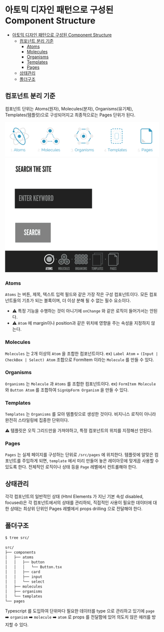 # 아토믹 디자인 패턴으로 구성된 Component Structure

- [아토믹 디자인 패턴으로 구성된 Component Structure](#아토믹-디자인-패턴으로-구성된-component-structure)
  - [컴포넌트 분리 기준](#컴포넌트-분리-기준)
    - [Atoms](#atoms)
    - [Molecules](#molecules)
    - [Organisms](#organisms)
    - [Templates](#templates)
    - [Pages](#pages)
  - [상태관리](#상태관리)
  - [폴더구조](#폴더구조)

## 컴포넌트 분리 기준

컴포넌트 단위는 Atoms(원자), Molecules(분자), Organisms(유기체), Templates(템플릿)으로 구성되어지고 최종적으로는 Pages 단위가 된다.

<img src="./atomicDesignPattern.png" width="800">
<img src="./atomicDesignPatternAnimation.gif" width="500">

### Atoms

`Atoms` 는 버튼, 제목, 텍스트 입력 필드와 같은 가장 작은 구성 컴포넌트이다.
모든 컴포넌트들의 기초가 되는 블록이며, 더 이상 분해 될 수 없는 필수 요소이다.

- ⚠️ 특정 기능을 수행하는 것이 아니기에 `onChange` 와 같은 로직이 들어가서는 안된다.
- ⚠️ `Atom` 에 margin이나 position과 같은 위치에 영향을 주는 속성을 지정하지 않는다.

### Molecules

`Molecules` 는 2개 이상의 `Atom` 을 조합한 컴포넌트이다.
ex) `Label Atom` + `(Input | CheckBox | Select) Atom` 조합으로 FormItem 이라는 `Molecule` 를 만들 수 있다.

### Organisms

`Organisms` 는 `Molecule` 과 `Atoms` 를 조합한 컴포넌트이다.
ex) `FormItem Molecule` 와 `Button Atom` 를 조합하여 `SignUpForm Organism` 을 만들 수 있다.

### Templates

`Templates` 는 `Organisms` 를 모아 템플릿으로 생성한 것이다.
비지니스 로직이 아니라 완전히 스타일링에 집중한 단위이다.

⚠️ 템플릿은 오직 그리드만을 가져야하고, 특정 컴포넌트의 위치를 지정해선 안된다.

### Pages

`Pages` 는 실제 페이지를 구성하는 단위로 `/src/pages` 에 위치한다.
템플릿에 알맞은 컴포넌트를 주입하게 되면, `template` 에서 미리 만들어 놓은 레이아웃에 맞게끔 사용할 수 있도록 한다.
전체적인 로직이나 상태 등을 `Page` 레벨에서 컨트롤해야 한다.

## 상태관리

각각 컴포넌트의 일반적인 상태 (Html Elements 가 지닌 기본 속성 disabled, focused)은 각 컴포넌트에서의 상태를 관리하되, 직접적인 사용이 필요한 데이터에 대한 상태는 최상위 단위인 Pages 레벨에서 props drilling 으로 전달해야 한다.

## 폴더구조

```cli
$ tree src/

src/
├── components
│   ├── atoms
│   │   ├── button
│   │   │   └── Button.tsx
│   │   ├── card
│   │   ├── input
│   │   └── select
│   ├── molecules
│   ├── organisms
│   └── templates
└── pages
```

Typescript 를 도입하여 단위마다 필요한 데이터를 type 으로 관리하고 있기에 `page` ➡️ `organism` ➡️ `molecule` ➡️ `atom` 로 props 를 전달함에 있어 의도치 않은 에러를 방지할 수 있다.

